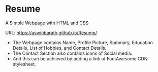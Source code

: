 # Resume
A Simple Webpage with HTML and CSS 

URL: https://aswinbarath.github.io/Resume/

- The Webpage contains Name, Profile Picture, Summary, Education Details, List of Hobbies, and Contact Details.<br>
- The Contact Section also contains icons of Social media.<br>
- And this can be achieved by adding a link of FontAwesome CDN stylesheet.